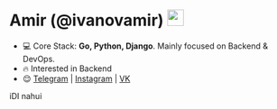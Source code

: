 <h1 align="left">Amir (@ivanovamir) <img src="https://media.giphy.com/media/hvRJCLFzcasrR4ia7z/giphy.gif" width="29px"></h1>

- 💻 Core Stack: **Go, Python, Django**. Mainly focused on Backend & DevOps.
- 🔥 Interested in Backend
- 😌 <a href="https://t.me/pussykiller2009"  target="blank">Telegram</a> | <a href="https://www.instagram.com/roma.s.hka/"  target="blank">Instagram</a> | <a href="https://vk.com/romashka1922"  target="blank">VK</a>


iDI nahui
